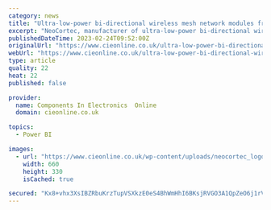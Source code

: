 ```yaml
---
category: news
title: "Ultra-low-power bi-directional wireless mesh network modules from NeoCortec available through Endrich"
excerpt: "NeoCortec, manufacturer of ultra-low-power bi-directional wireless mesh network modules, has signed a new distribution agreement with service-oriented special distributor, Endrich Bauelemente Vetriebs GmbH."
publishedDateTime: 2023-02-24T09:52:00Z
originalUrl: "https://www.cieonline.co.uk/ultra-low-power-bi-directional-wireless-mesh-network-modules-from-neocortec-available-through-endrich/"
webUrl: "https://www.cieonline.co.uk/ultra-low-power-bi-directional-wireless-mesh-network-modules-from-neocortec-available-through-endrich/"
type: article
quality: 22
heat: 22
published: false

provider:
  name: Components In Electronics  Online
  domain: cieonline.co.uk

topics:
  - Power BI

images:
  - url: "https://www.cieonline.co.uk/wp-content/uploads/neocortec_logo-1-1-660x330.jpg"
    width: 660
    height: 330
    isCached: true

secured: "Kx8+vhx3XsIBZRbuKrzTupVSXkzE0eS4BhWmHhI6BKsjRVGO3A1QpZeO6j1rVGZdESdWkjCtGqjDpLDyne6SBSAkcCnOA/o40p0SKQ8/PMb0K7FQPeHvtrU+1ND+RkWxexnfYKlPctBskrCEqr7m3kA4Wz3VSc1ePO/x3f7CK6+YYtrgK+Hb/MoB6LY3WGrOKyxNb+m0ONGKiXHt8yGCZw8fXeykuiEJldZDuUoboTM77Mz93t+Z/UDEHjfGVrot2XHJfdHAy/XTXe1zvlQvfD45vPREmkN1Dcx1WpjollC87PD00uZBA8H1lTfMMt21tMu6wvNiTZNaJl15B6OuXOQrjAaXTvZKFbX6bqpoNuc=;NvJfbZtjT7/hmsfGNK3xQA=="
---
```


